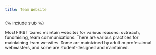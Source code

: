 ```yaml
---
title: Team Website
---
```


{% include stub %}

Most FIRST teams maintain websites for various reasons: outreach, fundraising,
team communications. There are various practices for maintaining team websites.
Some are maintained by adult or professional webmasters, and some are
student-designed and maintained.
